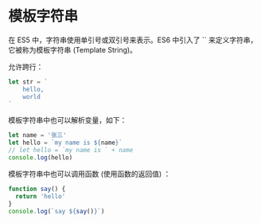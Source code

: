 # 模板字符串

在 ES5 中，字符串使用单引号或双引号来表示。ES6 中引入了 \`\` 来定义字符串，它被称为模板字符串 (Template String)。


允许跨行：

```js
let str = `
    hello,
    world
`
```

模板字符串中也可以解析变量，如下：

```js
let name = '张三'
let hello = `my name is ${name}`
// let hello = `my name is ` + name
console.log(hello)
```

模板字符串中也可以调用函数 (使用函数的返回值) ：

```js
function say() {
  return 'hello'
}
console.log(`say ${say()}`)
```
